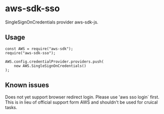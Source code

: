 # aws-sdk-sso

SingleSignOnCredentials provider aws-sdk-js.

## Usage
```
const AWS = require("aws-sdk");
require("aws-sdk-sso");

AWS.config.credentialProvider.providers.push(
    new AWS.SingleSignOnCredentials()
);
``` 

## Known issues
Does not yet support browser redirect login. Please use 'aws sso login` first. This is in lieu of official support form AWS and shouldn't be used for cruical tasks.
